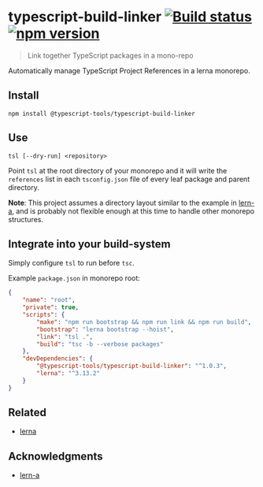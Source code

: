 # typescript-build-linker [![Build status](https://travis-ci.org/typescript-tools/typescript-build-linker.svg?branch=master)](https://travis-ci.org/typescript-tools/typescript-build-linker) [![npm version](https://img.shields.io/npm/v/@typescript-tools/typescript-build-linker.svg)](https://npmjs.org/package/@typescript-tools/typescript-build-linker)

> Link together TypeScript packages in a mono-repo

Automatically manage TypeScript Project References in a lerna
monorepo.

## Install

```shell
npm install @typescript-tools/typescript-build-linker
```

## Use

``` shell
tsl [--dry-run] <repository>
```

Point `tsl` at the root directory of your monorepo and it will write
the `references` list in each `tsconfig.json` file of every leaf
package and parent directory.

**Note**: This project assumes a directory layout similar to the
example in [lern-a], and is probably not flexible enough at this time
to handle other monorepo structures.

## Integrate into your build-system

Simply configure `tsl` to run before `tsc`.

Example `package.json` in monorepo root:

``` json
{
    "name": "root",
    "private": true,
    "scripts": {
        "make": "npm run bootstrap && npm run link && npm run build",
        "bootstrap": "lerna bootstrap --hoist",
        "link": "tsl .",
        "build": "tsc -b --verbose packages"
    },
    "devDependencies": {
        "@typescript-tools/typescript-build-linker": "^1.0.3",
        "lerna": "^3.13.2"
    }
}
```

## Related

- [lerna](https://github.com/lerna/lerna)

## Acknowledgments

- [lern-a]

[lern-a]: https://github.com/RyanCavanaugh/learn-a
